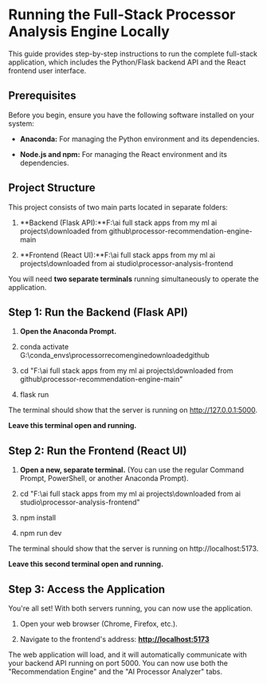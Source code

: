 Running the Full-Stack Processor Analysis Engine Locally
========================================================

This guide provides step-by-step instructions to run the complete full-stack application, which includes the Python/Flask backend API and the React frontend user interface.

Prerequisites
-------------

Before you begin, ensure you have the following software installed on your system:

*   **Anaconda:** For managing the Python environment and its dependencies.
    
*   **Node.js and npm:** For managing the React environment and its dependencies.
    

Project Structure
-----------------

This project consists of two main parts located in separate folders:

1.  **Backend (Flask API):**F:\\ai full stack apps from my ml ai projects\\downloaded from github\\processor-recommendation-engine-main
    
2.  **Frontend (React UI):**F:\\ai full stack apps from my ml ai projects\\downloaded from ai studio\\processor-analysis-frontend
    

You will need **two separate terminals** running simultaneously to operate the application.

Step 1: Run the Backend (Flask API)
-----------------------------------

1.  **Open the Anaconda Prompt.**
    
2.  conda activate G:\\conda\_envs\\processorrecomenginedownloadedgithub
    
3.  cd "F:\\ai full stack apps from my ml ai projects\\downloaded from github\\processor-recommendation-engine-main"
    
4.  flask run
    

The terminal should show that the server is running on http://127.0.0.1:5000.

**Leave this terminal open and running.**

Step 2: Run the Frontend (React UI)
-----------------------------------

1.  **Open a new, separate terminal.** (You can use the regular Command Prompt, PowerShell, or another Anaconda Prompt).
    
2.  cd "F:\\ai full stack apps from my ml ai projects\\downloaded from ai studio\\processor-analysis-frontend"
    
3.  npm install
    
4.  npm run dev
    

The terminal should show that the server is running on http://localhost:5173.

**Leave this second terminal open and running.**

Step 3: Access the Application
------------------------------

You're all set! With both servers running, you can now use the application.

1.  Open your web browser (Chrome, Firefox, etc.).
    
2.  Navigate to the frontend's address: [**http://localhost:5173**](https://www.google.com/url?sa=E&q=http://localhost:5173)
    

The web application will load, and it will automatically communicate with your backend API running on port 5000. You can now use both the "Recommendation Engine" and the "AI Processor Analyzer" tabs.